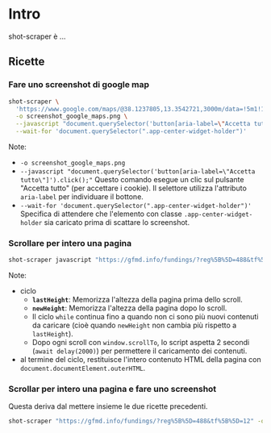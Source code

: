 # Intro

shot-scraper è ...

## Ricette

### Fare uno screenshot di google map

```bash
shot-scraper \
  'https://www.google.com/maps/@38.1237805,13.3542721,3000m/data=!5m1!1e1?hl=it' \
  -o screenshot_google_maps.png \
  --javascript "document.querySelector('button[aria-label=\"Accetta tutto\"]').click();" \
  --wait-for 'document.querySelector(".app-center-widget-holder")'
```

Note:

- `-o screenshot_google_maps.png`
- `--javascript "document.querySelector('button[aria-label=\"Accetta tutto\"]').click();"` Questo comando esegue un clic sul pulsante "Accetta tutto" (per accettare i cookie). Il selettore utilizza l'attributo `aria-label` per individuare il bottone.
- `--wait-for 'document.querySelector(".app-center-widget-holder")'` Specifica di attendere che l'elemento con classe `.app-center-widget-holder` sia caricato prima di scattare lo screenshot.

### Scrollare per intero una pagina

```bash
shot-scraper javascript "https://gfmd.info/fundings/?reg%5B%5D=488&tf%5B%5D=12" "async () => { const delay = ms => new Promise(resolve => setTimeout(resolve, ms)); let lastHeight = 0; let newHeight = document.body.scrollHeight; while (newHeight > lastHeight) { lastHeight = newHeight; window.scrollTo(0, document.body.scrollHeight); await delay(2000); newHeight = document.body.scrollHeight; } return document.documentElement.outerHTML; }"  >output.html
```

Note:

- ciclo
  - **`lastHeight`**: Memorizza l'altezza della pagina prima dello scroll.
  - **`newHeight`**: Memorizza l'altezza della pagina dopo lo scroll.
  - Il ciclo `while` continua fino a quando non ci sono più nuovi contenuti da caricare (cioè quando `newHeight` non cambia più rispetto a `lastHeight`).
  - Dopo ogni scroll con `window.scrollTo`, lo script aspetta 2 secondi (`await delay(2000)`) per permettere il caricamento dei contenuti.
- al termine del ciclo, restituisce l'intero contenuto HTML della pagina con `document.documentElement.outerHTML`.

### Scrollar per intero una pagina e fare uno screenshot

Questa deriva dal mettere insieme le due ricette precedenti.

```bash
shot-scraper "https://gfmd.info/fundings/?reg%5B%5D=488&tf%5B%5D=12" -o gfmd.png --javascript "async () => { const delay = ms => new Promise(resolve => setTimeout(resolve, ms)); let lastHeight = 0; let newHeight = document.body.scrollHeight; while (newHeight > lastHeight) { lastHeight = newHeight; window.scrollTo(0, document.body.scrollHeight); await delay(2000); newHeight = document.body.scrollHeight; } return document.documentElement.outerHTML; }"
```
